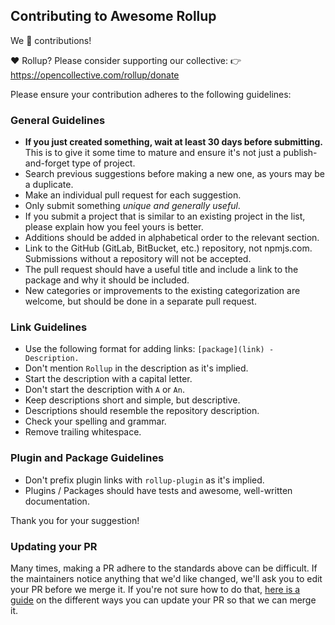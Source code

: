 ## Contributing to Awesome Rollup

We 💛 contributions!

❤️ Rollup? Please consider supporting our collective:
👉 https://opencollective.com/rollup/donate

Please ensure your contribution adheres to the following guidelines:

### General Guidelines

- **If you just created something, wait at least 30 days before submitting.**
  This is to give it some time to mature and ensure it's not just a
  publish-and-forget type of project.
- Search previous suggestions before making a new one, as yours may be a
  duplicate.
- Make an individual pull request for each suggestion.
- Only submit something _unique and generally useful_.
- If you submit a project that is similar to an existing project in the list,
  please explain how you feel yours is better.
- Additions should be added in alphabetical order to the relevant section.
- Link to the GitHub (GitLab, BitBucket, etc.) repository, not npmjs.com.
  Submissions without a repository will not be accepted.
- The pull request should have a useful title and include a link to the package
  and why it should be included.
- New categories or improvements to the existing categorization are welcome, but
  should be done in a separate pull request.

### Link Guidelines

- Use the following format for adding links: `[package](link) - Description.`
- Don't mention `Rollup` in the description as it's implied.
- Start the description with a capital letter.
- Don't start the description with `A` or `An`.
- Keep descriptions short and simple, but descriptive.
- Descriptions should resemble the repository description.
- Check your spelling and grammar.
- Remove trailing whitespace.

### Plugin and Package Guidelines

- Don't prefix plugin links with `rollup-plugin` as it's implied.
- Plugins / Packages should have tests and awesome, well-written documentation.

Thank you for your suggestion!

### Updating your PR

Many times, making a PR adhere to the standards above can be difficult. If the
maintainers notice anything that we'd like changed, we'll ask you to edit your
PR before we merge it. If you're not sure how to do that,
[here is a guide](https://github.com/RichardLitt/knowledge/blob/master/github/amending-a-commit-guide.md)
on the different ways you can update your PR so that we can merge it.
